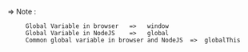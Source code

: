 =>  Note : 

         Global Variable in browser   =>   window
         Global Variable in NodeJS    =>   global
         Common global variable in browser and NodeJS  =>  globalThis